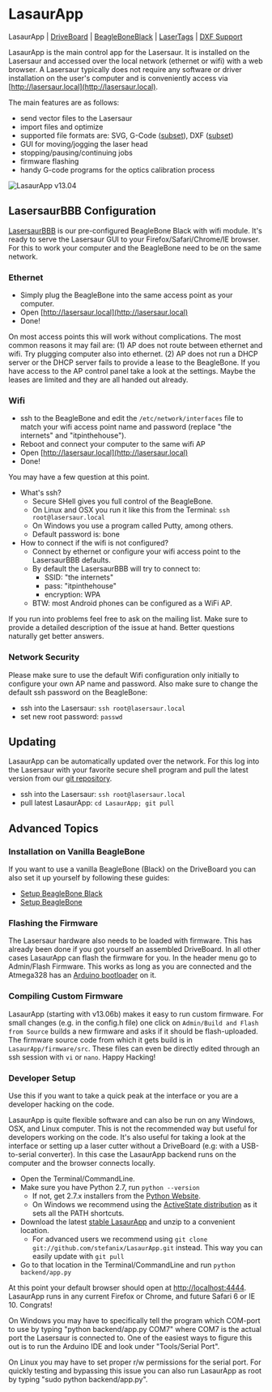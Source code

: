 LasaurApp
=========

LasaurApp | [DriveBoard](driveboard) | [BeagleBoneBlack](bbb_setup) | [LaserTags](lasertags) | [DXF Support](dxf_import)

LasaurApp is the main control app for the Lasersaur. It is installed on the Lasersaur and accessed over the local network (ethernet or wifi) with a web browser. A Lasersaur typically does not require any software or driver installation on the user's computer and is conveniently access via [http://lasersaur.local](http://lasersaur.local).

The main features are as follows:

- send vector files to the Lasersaur
- import files and optimize
- supported file formats are: SVG, G-Code ([subset](gcode)), DXF ([subset](dxf_import)) 
- GUI for moving/jogging the laser head
- stopping/pausing/continuing jobs
- firmware flashing
- handy G-code programs for the optics calibration process

![LasaurApp v13.04](http://farm9.staticflickr.com/8101/8645800331_8c4350fd2c_z.jpg)


LasersaurBBB Configuration
--------------------------

[LasersaurBBB](/lasersaur/store#la-bbb) is our pre-configured BeagleBone Black with wifi module. It's ready to serve the Lasersaur GUI to your Firefox/Safari/Chrome/IE browser. For this to work your computer and the BeagleBone need to be on the same network.

### Ethernet
- Simply plug the BeagleBone into the same access point as your computer.
- Open  [http://lasersaur.local](http://lasersaur.local)
- Done!

On most access points this will work without complications. The most common reasons it may fail are: (1) AP does not route between ethernet and wifi. Try plugging computer also into ethernet. (2) AP does not run a DHCP server or the DHCP server fails to provide a lease to the BeagleBone. If you have access to the AP control panel take a look at the settings. Maybe the leases are limited and they are all handed out already.

### Wifi
- ssh to the BeagleBone and edit the `/etc/network/interfaces` file to match your wifi access point name and password (replace "the internets" and "itpinthehouse").
- Reboot and connect your computer to the same wifi AP
- Open  [http://lasersaur.local](http://lasersaur.local)
- Done!

You may have a few question at this point.

- What's ssh?
  - Secure SHell gives you full control of the BeagleBone.
  - On Linux and OSX you run it like this from the Terminal: `ssh root@lasersaur.local`
  - On Windows you use a program called Putty, among others.
  - Default password is: bone
- How to connect if the wifi is not configured?
  - Connect by ethernet or configure your wifi access point to the LasersaurBBB defaults.
  - By default the LasersaurBBB will try to connect to:
    - SSID: "the internets"
    - pass: "itpinthehouse"
    - encryption: WPA
  - BTW: most Android phones can be configured as a WiFi AP.

If you run into problems feel free to ask on the mailing list. Make sure to provide a detailed description of the issue at hand. Better questions naturally get better answers.

### Network Security

Please make sure to use the default Wifi configuration only initially to configure your own AP name and password. Also make sure to change the default ssh password on the BeagleBone:

- ssh into the Lasersaur: `ssh root@lasersaur.local`
- set new root password: `passwd`


Updating
------------

LasaurApp can be automatically updated over the network. For this log into the Lasersaur with your favorite secure shell program and pull the latest version from our [git repository](https://github.com/stefanix/LasaurApp).

- ssh into the Lasersaur: `ssh root@lasersaur.local`
- pull latest LasaurApp: `cd LasaurApp; git pull`



Advanced Topics
---------------

### Installation on Vanilla BeagleBone

If you want to use a vanilla BeagleBone (Black) on the DriveBoard you can also set it up yourself by following these guides:

- [Setup BeagleBone Black](bbb_setup)
- [Setup BeagleBone](beaglebone_setup)
 


### Flashing the Firmware

The Lasersaur hardware also needs to be loaded with firmware. This has already been done if you got yourself an assembled DriveBoard. In all other cases LasaurApp can flash the firmware for you. In the header menu go to Admin/Flash Firmware. This works as long as you are connected and the Atmega328 has an [Arduino bootloader](http://arduino.cc/en/Hacking/Bootloader) on it.


### Compiling Custom Firmware

LasaurApp (starting with v13.06b) makes it easy to run custom firmware. For small changes (e.g. in the config.h file) one click on `Admin/Build and Flash from Source` builds a new firmware and asks if it should be flash-uploaded. The firmware source code from which it gets build is in `LasaurApp/firmware/src`. These files can even be directly edited through an ssh session with `vi` or `nano`. Happy Hacking!


### Developer Setup

Use this if you want to take a quick peak at the interface or you are a developer hacking on the code.

LasaurApp is quite flexible software and can also be run on any Windows, OSX, and Linux computer. This is not the recommended way but useful for developers working on the code. It's also useful for taking a look at the interface or setting up a laser cutter without a DriveBoard (e.g: with a USB-to-serial converter). In this case the LasaurApp backend runs on the computer and the browser connects locally.

- Open the Terminal/CommandLine.
- Make sure you have Python 2.7, run `python --version`
  - If not, get 2.7.x installers from the [Python Website](http://python.org/download/).
  - On Windows we recommend using the [ActiveState distribution](http://downloads.activestate.com/ActivePython/releases/2.7.2.5/ActivePython-2.7.2.5-win32-x86.msi) as it sets all the PATH shortcuts.
- Download the latest [stable LasaurApp](https://github.com/stefanix/LasaurApp/zipball/master) and unzip to a convenient location.
  - For advanced users we recommend using `git clone git://github.com/stefanix/LasaurApp.git` instead. This way you can easily update with `git pull`
- Go to that location in the Terminal/CommandLine and run `python backend/app.py`

At this point your default browser should open at [http://localhost:4444](http://localhost:4444). LasaurApp runs in any current Firefox or Chrome, and future Safari 6 or IE 10. Congrats!

On Windows you may have to specifically tell the program which COM-port to use by typing "python backend/app.py COM7" where COM7 is the actual port the Lasersaur is connected to. One of the easiest ways to figure this out is to run the Arduino IDE and look under "Tools/Serial Port".

On Linux you may have to set proper r/w permissions for the serial port. For quickly testing and bypassing this issue you can also run LasaurApp as root by typing "sudo python backend/app.py".



